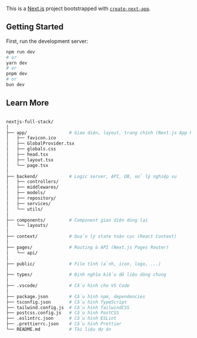 This is a [Next.js](https://nextjs.org) project bootstrapped with [`create-next-app`](https://nextjs.org/docs/app/api-reference/cli/create-next-app).

## Getting Started

First, run the development server:

```bash
npm run dev
# or
yarn dev
# or
pnpm dev
# or
bun dev
```

## Learn More

```bash

nextjs-full-stack/
│
├── app/                # Giao diện, layout, trang chính (Next.js App Router)
│   ├── favicon.ico
│   ├── GlobalProvider.tsx
│   ├── globals.css
│   ├── head.tsx
│   ├── layout.tsx
│   └── page.tsx
│
├── backend/            # Logic server, API, DB, xử lý nghiệp vụ
│   ├── controllers/
│   ├── middlewares/
│   ├── models/
│   ├── repository/
│   ├── services/
│   └── utils/
│
├── components/         # Component giao diện dùng lại
│   └── layouts/
│
├── context/            # Quản lý state toàn cục (React Context)
│
├── pages/              # Routing & API (Next.js Pages Router)
│   └── api/
│
├── public/             # File tĩnh (ảnh, icon, logo, ...)
│
├── types/              # Định nghĩa kiểu dữ liệu dùng chung
│
├── .vscode/            # Cấu hình cho VS Code
│
├── package.json        # Cấu hình npm, dependencies
├── tsconfig.json       # Cấu hình TypeScript
├── tailwind.config.js  # Cấu hình TailwindCSS
├── postcss.config.js   # Cấu hình PostCSS
├── .eslintrc.json      # Cấu hình ESLint
├── .prettierrc.json    # Cấu hình Prettier
└── README.md           # Tài liệu dự án

```
